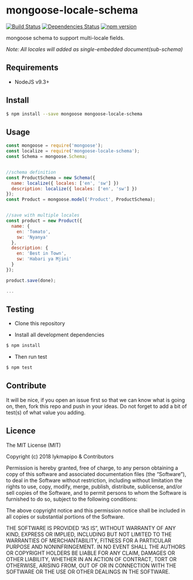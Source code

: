 # mongoose-locale-schema

[![Build Status](https://travis-ci.org/lykmapipo/mongoose-locale-schema.svg?branch=master)](https://travis-ci.org/lykmapipo/mongoose-locale-schema)
[![Dependencies Status](https://david-dm.org/lykmapipo/mongoose-locale-schema/status.svg)](https://david-dm.org/lykmapipo/mongoose-locale-schema)
[![npm version](https://badge.fury.io/js/mongoose-locale-schema.svg)](https://badge.fury.io/js/mongoose-locale-schema)

mongoose schema to support multi-locale fields.

*Note: All locales will added as single-embedded document(sub-schema)*

## Requirements

- NodeJS v9.3+

## Install
```sh
$ npm install --save mongoose mongoose-locale-schema
```

## Usage

```javascript
const mongoose = require('mongoose');
const localize = require('mongoose-locale-schema');
const Schema = mongoose.Schema;


//schema definition
const ProductSchema = new Schema({
  name: localize({ locales: ['en', 'sw'] })
  description: localize({ locales: ['en', 'sw'] })
});
const Product = mongoose.model('Product', ProductSchema);


//save with multiple locales
const product = new Product({
  name: {
    en: 'Tomato',
    sw: 'Nyanya'
  },
  description: {
    en: 'Best in Town',
    sw: 'Habari ya Mjini'
  }
});

product.save(done);

...

```

## Testing
* Clone this repository

* Install all development dependencies
```sh
$ npm install
```
* Then run test
```sh
$ npm test
```

## Contribute
It will be nice, if you open an issue first so that we can know what is going on, then, fork this repo and push in your ideas. Do not forget to add a bit of test(s) of what value you adding.

## Licence
The MIT License (MIT)

Copyright (c) 2018 lykmapipo & Contributors

Permission is hereby granted, free of charge, to any person obtaining a copy of this software and associated documentation files (the “Software”), to deal in the Software without restriction, including without limitation the rights to use, copy, modify, merge, publish, distribute, sublicense, and/or sell copies of the Software, and to permit persons to whom the Software is furnished to do so, subject to the following conditions:

The above copyright notice and this permission notice shall be included in all copies or substantial portions of the Software.

THE SOFTWARE IS PROVIDED “AS IS”, WITHOUT WARRANTY OF ANY KIND, EXPRESS OR IMPLIED, INCLUDING BUT NOT LIMITED TO THE WARRANTIES OF MERCHANTABILITY, FITNESS FOR A PARTICULAR PURPOSE AND NONINFRINGEMENT. IN NO EVENT SHALL THE AUTHORS OR COPYRIGHT HOLDERS BE LIABLE FOR ANY CLAIM, DAMAGES OR OTHER LIABILITY, WHETHER IN AN ACTION OF CONTRACT, TORT OR OTHERWISE, ARISING FROM, OUT OF OR IN CONNECTION WITH THE SOFTWARE OR THE USE OR OTHER DEALINGS IN THE SOFTWARE. 